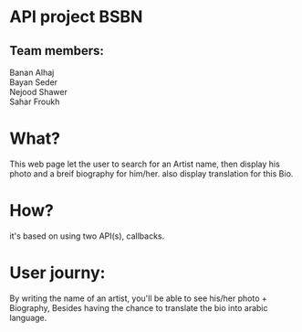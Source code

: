 # API project BSBN

## Team members:
Banan Alhaj<br>
Bayan Seder<br>
Nejood Shawer<br>
Sahar Froukh<br>

# What?
This web page let the user to search for an Artist name, then display his photo and a breif biography for him/her. also display translation for this Bio.

# How?
it's based on using two API(s), callbacks.

# User journy:

By writing the name of an artist, you'll be able to see his/her photo + Biography, Besides having the chance to translate the bio into arabic language. 
